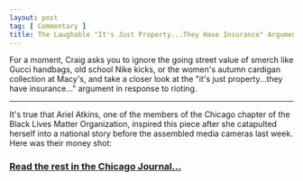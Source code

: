 ```yaml
---
layout: post
tag: [ Commentary ]
title: The Laughable "It's Just Property...They Have Insurance" Argument
---
```


For a moment, Craig asks you to ignore the going street value of smerch like Gucci handbags, old school Nike kicks, or the women's autumn cardigan collection at Macy's, and take a closer look at the "it's just property...they have insurance..." argument in response to rioting.

---

It's true that Ariel Atkins, one of the members of the Chicago chapter of the Black Lives Matter Organization, inspired this piece after she catapulted herself into a national story before the assembled media cameras last week. Here was their money shot:

<h3><a href="https://www.chicagojournal.com/the-laughable-its-just-property-they-have-insurance-argument/">Read the rest in the Chicago Journal...</a></h3>

<br/>
